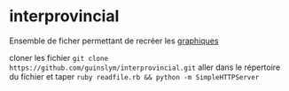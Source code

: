 interprovincial
===============

Ensemble de ficher permettant de recréer les [graphiques](http://guinslym.herokuapp.com/blog/2014/09/03/migration-interprovinciale-au-canada-en-2013/)

cloner les fichier `git clone https://github.com/guinslym/interprovincial.git` aller dans le répertoire du fichier et taper `ruby readfile.rb && python -m SimpleHTTPServer`
